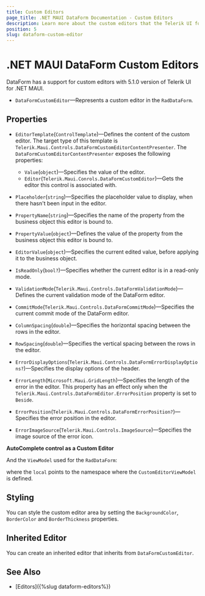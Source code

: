 ```yaml
---
title: Custom Editors
page_title: .NET MAUI DataForm Documentation - Custom Editors
description: Learn more about the custom editors that the Telerik UI for .NET MAUI DataForm control provides.
position: 5
slug: dataform-custom-editor
---
```


# .NET MAUI DataForm Custom Editors

DataForm has a support for custom editors with 5.1.0 version of Telerik UI for .NET MAUI.

* `DataFormCustomEditor`&mdash;Represents a custom editor in the `RadDataForm`.

## Properties

* `EditorTemplate`(`ControlTemplate`)&mdash;Defines the content of the custom editor. The target type of this template is `Telerik.Maui.Controls.DataFormCustomEditorContentPresenter`. The `DataFormCustomEditorContentPresenter` exposes the following properties:

	* `Value`(`object`)&mdash;Specifies the value of the editor.
	* `Editor`(`Telerik.Maui.Conrols.DataFormCustomEditor`)&mdash;Gets the editor this control is associated with.

* `Placeholder`(`string`)&mdash;Specifies the placeholder value to display, when there hasn't been input in the editor.
* `PropertyName`(`string`)&mdash;Specifies the name of the property from the business object this editor is bound to.
* `PropertyValue`(`object`)&mdash;Defines the value of the property from the business object this editor is bound to.
* `EditorValue`(`object`)&mdash;Specifies the current edited value, before applying it to the business object.
* `IsReadOnly`(`bool?`)&mdash;Specifies whether the current editor is in a read-only mode.
* `ValidationMode`(`Telerik.Maui.Controls.DataFormValidationMode`)&mdash;Defines the current validation mode of the DataForm editor.
* `CommitMode`(`Telerik.Maui.Controls.DataFormCommitMode`)&mdash;Specifies the current commit mode of the DataForm editor.
* `ColumnSpacing`(`double`)&mdash;Specifies the horizontal spacing between the rows in the editor.
* `RowSpacing`(`double`)&mdash;Specifies the vertical spacing between the rows in the editor.
* `ErrorDisplayOptions`(`Telerik.Maui.Controls.DataFormErrorDisplayOptions?`)&mdash;Specifies the display options of the header.
* `ErrorLength`(`Microsoft.Maui.GridLength`)&mdash;Specifies the length of the error in the editor. This property has an effect only when the `Telerik.Maui.Controls.DataFormEditor.ErrorPosition` property is set to `Beside`.
* `ErrorPosition`(`Telerik.Maui.Controls.DataFormErrorPosition?`)&mdash;Specifies the error position in the editor.
* `ErrorImageSource`(`Telerik.Maui.Controls.ImageSource`)&mdash;Specifies the image source of the error icon.

**AutoComplete control as a Custom Editor**

<snippet id='dataform-custom-editor'/>

And the `ViewModel` used for the `RadDataForm`:

<snippet id='dataform-custom-editor-viewmodel'/>

where the `local` points to the namespace where the `CustomEditorViewModel` is defined.

## Styling 

You can style the custom editor area by setting the `BackgroundColor`, `BorderColor` and `BorderThickness` properties.

## Inherited Editor

You can create an inherited editor that inherits from `DataFormCustomEditor`.

## See Also

- [Editors]({%slug dataform-editors%})